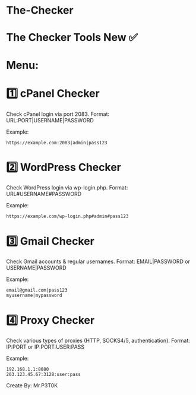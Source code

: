 # The-Checker

# The Checker Tools New ✅

# Menu:
# 1️⃣ cPanel Checker
Check cPanel login via port 2083.
Format: URL:PORT|USERNAME|PASSWORD

Example:
```
https://example.com:2083|admin|pass123
```
# 2️⃣ WordPress Checker
Check WordPress login via wp-login.php.
Format: URL#USERNAME#PASSWORD

Example:
```
https://example.com/wp-login.php#admin#pass123
```
# 3️⃣ Gmail Checker
Check Gmail accounts & regular usernames.
Format: EMAIL|PASSWORD or USERNAME|PASSWORD

Example:
```
email@gmail.com|pass123
myusername|mypassword
```
# 4️⃣ Proxy Checker
Check various types of proxies (HTTP, SOCKS4/5, authentication).
Format: IP:PORT or IP:PORT:USER:PASS

Example:
```
192.168.1.1:8080
203.123.45.67:3128:user:pass
```
Create By: Mr.P3T0K
